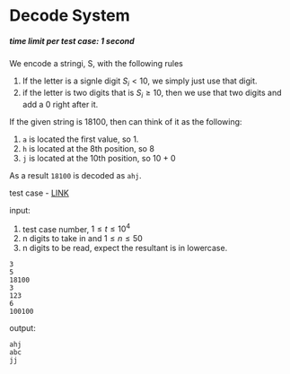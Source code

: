 # Decode System

##### time limit per test case: 1 second 

We encode a stringi, S, with the following rules
1. If the letter is a signle digit $S_i < 10$, we simply just use that digit. 
2. if the letter is two digits that is $S_i \geq 10$, then we use that two digits and add a 0 right after it. 

If the given string is 18100, then can think of it as the following: 
1. ```a``` is located the first value, so 1.
2. ```h``` is located at the 8th position, so 8
3. ```j``` is located at the 10th position, so 10 + 0

As a result ```18100``` is decoded as ```ahj```.

test case - [LINK](https://github.com/JeffreyChan0913/INTERMEDIATE/blob/main/0826/testcase.txt)

input:

1. test case number, $1\leq t \leq 10^4$
2. n digits to take in and $1 \leq n \leq 50$
3. n digits to be read, expect the resultant is in lowercase. 

```
3
5
18100
3
123
6
100100
```

output:
```
ahj
abc
jj
```

